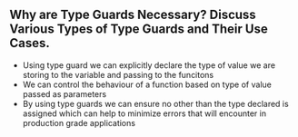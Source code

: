 ## Why are Type Guards Necessary? Discuss Various Types of Type Guards and Their Use Cases.

- Using type guard we can explicitly declare the type of value we are storing to the variable and passing to the funcitons
- We can control the behaviour of a function based on type of value passed as parameters
- By using type guards we can ensure no other than the type declared is assigned which can help to minimize errors that will encounter in production grade applications
